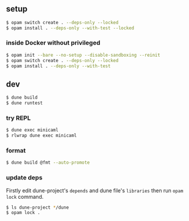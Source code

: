 
## setup

```bash
$ opam switch create . --deps-only --locked
$ opam install . --deps-only --with-test --locked
```

### inside Docker without privileged

```bash
$ opam init --bare --no-setup --disable-sandboxing --reinit
$ opam switch create . --deps-only --locked
$ opam install . --deps-only --with-test
```

## dev

```bash
$ dune build
$ dune runtest
```

### try REPL

```bash
$ dune exec minicaml
$ rlwrap dune exec minicaml
```

### format

```bash
$ dune build @fmt --auto-promote
```

### update deps

Firstly edit dune-project's `depends` and dune file's `libraries` then run `opam lock` command.

```bash
$ ls dune-project */dune
$ opam lock .
```
